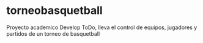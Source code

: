 # torneobasquetball
Proyecto academico Develop ToDo, lleva el control de equipos, jugadores y partidos de un torneo de basquetball
